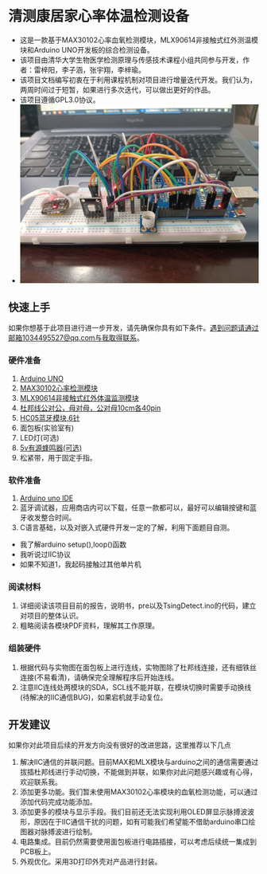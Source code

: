 # 清测康居家心率体温检测设备
 + 这是一款基于MAX30102心率血氧检测模块，MLX90614非接触式红外测温模块和Arduino UNO开发板的综合检测设备。
 + 该项目由清华大学生物医学检测原理与传感技术课程小组共同参与开发，作者：雷梓阳，李子涵，张宇翔，李梓瑜。
 + 该项目文档编写初衷在于利用课程机制对项目进行增量迭代开发。我们认为，两周时间过于短暂，如果进行多次迭代，可以做出更好的作品。
 + 该项目遵循GPL3.0协议。 
 + ![实物图](https://github.com/BertramRay/TsingDetect/blob/main/%E5%AE%9E%E7%89%A9%E5%9B%BE.jpg?raw=true)
## 快速上手
 如果你想基于此项目进行进一步开发，请先确保你具有如下条件。遇到问题请通过邮箱1034495527@qq.com与我取得联系。
### 硬件准备
 1. [Arduino UNO](https://item.taobao.com/item.htm?spm=a1z09.2.0.0.5a472e8d88lSyI&id=584296186027&_u=t2dv10j1b0b7)
 2. [MAX30102心率检测模块](https://item.taobao.com/item.htm?spm=a1z09.2.0.0.5a472e8d88lSyI&id=586401173804&_u=t2dv10j14add)
 3. [MLX90614非接触式红外体温监测模块](https://item.taobao.com/item.htm?spm=a1z09.2.0.0.5a472e8d88lSyI&id=543843511522&_u=t2dv10j10aaa)
 4. [杜邦线公对公，母对母，公对母10cm各40pin](https://item.taobao.com/item.htm?spm=a1z09.2.0.0.5a472e8d88lSyI&id=558182761958&_u=t2dv10j18823)
 5. [HC05蓝牙模块,6针](https://item.taobao.com/item.htm?spm=a1z09.2.0.0.5a472e8d88lSyI&id=583256341221&_u=t2dv10j1b37d)
 6. 面包板(实验室有)
 7. LED灯(可选)
 8. [5v有源蜂鸣器(可选)](https://item.taobao.com/item.htm?spm=a1z09.2.0.0.5a472e8d88lSyI&id=522572589576&_u=t2dv10j1b602)
 9. 松紧带，用于固定手指。
### 软件准备
 1. [Arduino uno IDE](https://www.arduino.cc/)
 2. 蓝牙调试器，应用商店内可以下载，任意一款都可以，最好可以编辑按键和蓝牙收发整合时间。
 3. C语言基础，以及对嵌入式硬件开发一定的了解，利用下面题目自测。
  + 我了解arduino setup(),loop()函数
  + 我听说过IIC协议
  + 如果不知道1，我起码接触过其他单片机
### 阅读材料
 1. 详细阅读该项目目前的报告，说明书，pre以及TsingDetect.ino的代码，建立对项目的整体认识。
 2. 粗略阅读各模块PDF资料，理解其工作原理。
### 组装硬件
 1. 根据代码与实物图在面包板上进行连线，实物图除了杜邦线连接，还有细铁丝连接(不易看清)，请确保完全理解程序后开始连线。
 2. 注意IIC连线处两模块的SDA，SCL线不能并联，在模块切换时需要手动换线(待解决的IIC通信BUG)，如果宕机就手动复位。
## 开发建议
 如果你对此项目后续的开发方向没有很好的改进思路，这里推荐以下几点
 1. 解决IIC通信的并联问题。目前MAX和MLX模块与arduino之间的通信需要通过拔插杜邦线进行手动切换，不能做到并联，如果你对此问题感兴趣或有心得，欢迎联系我。
 2. 添加更多功能。我们暂未使用MAX30102心率模块的血氧检测功能，可以通过添加代码完成功能添加。
 3. 添加更多的模块与显示手段。我们目前还无法实现利用OLED屏显示脉搏波波形，原因在于IIC通信干扰的问题，如有可能我们希望能不借助arduino串口绘图器对脉搏波进行绘制。
 4. 电路集成。目前仍然需要使用面包板进行电路插接，可以考虑后续统一集成到PCB板上。
 5. 外观优化。采用3D打印外壳对产品进行封装。
